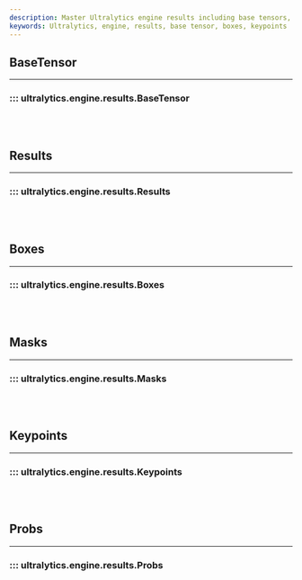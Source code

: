 ```yaml
---
description: Master Ultralytics engine results including base tensors, boxes, and keypoints with our thorough documentation.
keywords: Ultralytics, engine, results, base tensor, boxes, keypoints
---
```


## BaseTensor
---
### ::: ultralytics.engine.results.BaseTensor
<br><br>

## Results
---
### ::: ultralytics.engine.results.Results
<br><br>

## Boxes
---
### ::: ultralytics.engine.results.Boxes
<br><br>

## Masks
---
### ::: ultralytics.engine.results.Masks
<br><br>

## Keypoints
---
### ::: ultralytics.engine.results.Keypoints
<br><br>

## Probs
---
### ::: ultralytics.engine.results.Probs
<br><br>
